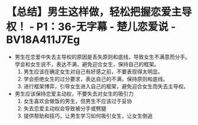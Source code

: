 # 【总结】男生这样做，轻松把握恋爱主导权！ - P1：36-无字幕 - 楚儿恋爱说 - BV18A411J7Eg

-   男生在恋爱中失去主导权的原因是丢失原则和底线，导致女生不满意而分手。学会和女生说不，表达不满，避免迎合女生，保持自己的框架。
    1.  男生应该在确定女生对自己有好感之前，不要表现得太明显。
    2.  学会拒绝女生的过分要求，表达自己的不满，保持原则和底线。
    3.  进行框架博弈，引导女生进入自己的框架，避免迎合女生而失去主导权。
-   男生应该保持恋爱主动权，不要失去对女生的吸引力
    1.  女生喜欢会做饭的男生，但男生不应该过于妥协
    2.  失去恋爱主动权会导致被分手或劈腿
    3.  提供帮助和技巧，让男生学习如何吸引女生，让女生倒追